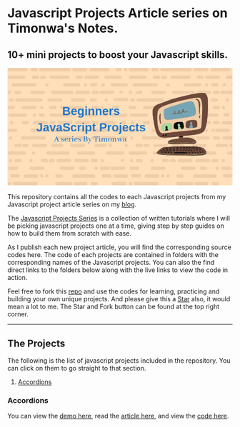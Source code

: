 # Javascript Projects Article series on Timonwa's Notes.

## 10+ mini projects to boost your Javascript skills.

![Beginners Javascript Projects](https://github.com/Timonwa/javascript-project-series/blob/main/assets/seo-image.png)

This repository contains all the codes to each Javascript projects from my Javascript project article series on my [blog](https://blog.timonwa.com).

The [Javascript Projects Series](https://blog.timonwa.com/series/javascript-projects) is a collection of written tutorials where I will be picking javascript projects one at a time, giving step by step guides on how to build them from scratch with ease.

As I publish each new project article, you will find the corresponding source codes here. The code of each projects are contained in folders with the corresponding names of the Javascript projects. You can also the find direct links to the folders below along with the live links to view the code in action.

Feel free to fork this [repo](https://github.com/Timonwa/javascript-project-series) and use the codes for learning, practicing and building your own unique projects. And please give this a [Star](https://github.com/Timonwa/javascript-project-series) also, it would mean a lot to me. The Star and Fork button can be found at the top right corner.

---

## The Projects

The following is the list of javascript projects included in the repository.
You can click on them to go straight to that section.

1. [Accordions](#accordions)

### Accordions

You can view the [demo here](https://javascript-project-series.vercel.app/01-accordion/index.html), read the [article here](https://blog.timonwa.com/3-simple-ways-to-build-an-accordion), and view the [code here](https://github.com/Timonwa/javascript-project-series/tree/main/01-accordion).
